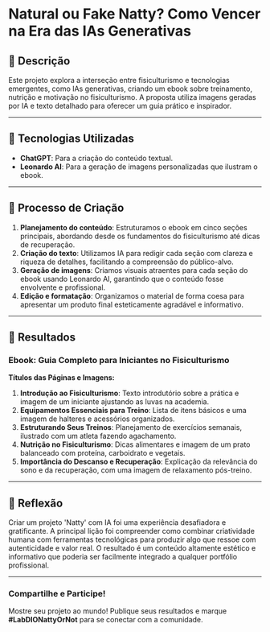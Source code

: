 # **Natural ou Fake Natty? Como Vencer na Era das IAs Generativas**

## 📒 **Descrição**  
Este projeto explora a interseção entre fisiculturismo e tecnologias emergentes, como IAs generativas, criando um ebook sobre treinamento, nutrição e motivação no fisiculturismo. A proposta utiliza imagens geradas por IA e texto detalhado para oferecer um guia prático e inspirador.  

---

## 🤖 **Tecnologias Utilizadas**  
- **ChatGPT**: Para a criação do conteúdo textual.  
- **Leonardo AI**: Para a geração de imagens personalizadas que ilustram o ebook.  

---

## 🧐 **Processo de Criação**  
1. **Planejamento do conteúdo**: Estruturamos o ebook em cinco seções principais, abordando desde os fundamentos do fisiculturismo até dicas de recuperação.  
2. **Criação do texto**: Utilizamos IA para redigir cada seção com clareza e riqueza de detalhes, facilitando a compreensão do público-alvo.  
3. **Geração de imagens**: Criamos visuais atraentes para cada seção do ebook usando Leonardo AI, garantindo que o conteúdo fosse envolvente e profissional.  
4. **Edição e formatação**: Organizamos o material de forma coesa para apresentar um produto final esteticamente agradável e informativo.  

---

## 🚀 **Resultados**  
### **Ebook: Guia Completo para Iniciantes no Fisiculturismo**  
**Títulos das Páginas e Imagens:**  
1. **Introdução ao Fisiculturismo**: Texto introdutório sobre a prática e imagem de um iniciante ajustando as luvas na academia.  
2. **Equipamentos Essenciais para Treino**: Lista de itens básicos e uma imagem de halteres e acessórios organizados.  
3. **Estruturando Seus Treinos**: Planejamento de exercícios semanais, ilustrado com um atleta fazendo agachamento.  
4. **Nutrição no Fisiculturismo**: Dicas alimentares e imagem de um prato balanceado com proteína, carboidrato e vegetais.  
5. **Importância do Descanso e Recuperação**: Explicação da relevância do sono e da recuperação, com uma imagem de relaxamento pós-treino.  

---

## 💭 **Reflexão**  
Criar um projeto 'Natty' com IA foi uma experiência desafiadora e gratificante. A principal lição foi compreender como combinar criatividade humana com ferramentas tecnológicas para produzir algo que ressoe com autenticidade e valor real. O resultado é um conteúdo altamente estético e informativo que poderia ser facilmente integrado a qualquer portfólio profissional.

---

### **Compartilhe e Participe!**  
Mostre seu projeto ao mundo! Publique seus resultados e marque **#LabDIONattyOrNot** para se conectar com a comunidade.  

